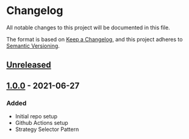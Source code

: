 # Changelog

All notable changes to this project will be documented in this file.

The format is based on [Keep a Changelog](https://keepachangelog.com/en/1.0.0/),
and this project adheres to [Semantic Versioning](https://semver.org/spec/v2.0.0.html).

## [Unreleased]

## [1.0.0] - 2021-06-27

### Added

- Initial repo setup
- Github Actions setup
- Strategy Selector Pattern

[unreleased]: https://github.com/crupakheti/pattern-lib/compare/v1.0.0...main
[1.0.0]: https://github.com/crupakheti/pattern-lib/compare/0a3e811f2f4a6539d...v1.0.0
